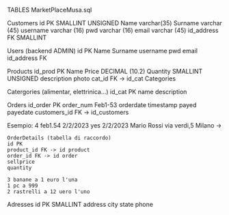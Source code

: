 TABLES
MarketPlaceMusa.sql

Customers
id PK SMALLINT UNSIGNED
Name varchar(35)
Surname varchar (45)
username varchar (16)
pwd varchar (16)
email varchar (45)
id_address FK SMALLINT

Users (backend ADMIN)
id PK
Name
Surname
username
pwd
email
id_address FK

Products
id_prod PK
Name
Price DECIMAL (10.2)
Quantity SMALLINT UNSIGNED
description
photo
cat_id FK -> id_cat Categories

Catergories (alimentar, elettrinica...)
id_cat  PK
name
description

Orders
id_order PK 
order_num Feb1-53
orderdate timestamp
payed 
payedate
customers_id FK -> id_customers

Esempio:
4
feb1.54
2/2/2023
yes
2/2/2023
Mario Rossi via verdi,5  Milano
->

    OrderDetails (tabella di raccordo)
    id PK
    product_id FK -> id product
    order_id FK -> id order
    sellprice
    quantity

    3 banane a 1 euro l'una
    1 pc a 999 
    2 rastrelli a 12 uero l'uno


Adresses
id PK SMALLINT
address
city
state
phone
